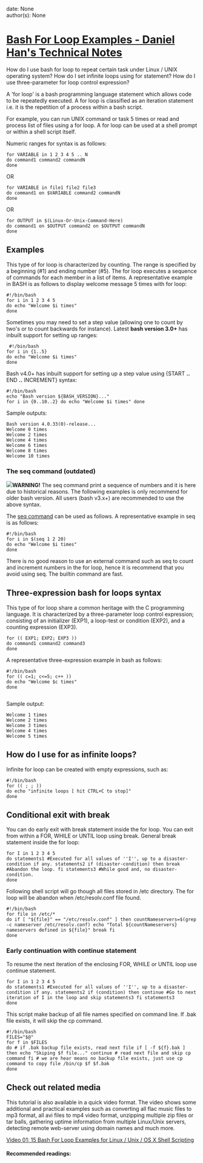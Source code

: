 
date: None  
author(s): None  

# [Bash For Loop Examples - Daniel Han's Technical Notes](https://sites.google.com/site/xiangyangsite/home/technical-tips/linux-unix/shell-programming/bash-tips/bash-for-loop-examples-1)

How do I use bash for loop to repeat certain task under Linux / UNIX operating system? How do I set infinite loops using for statement? How do I use three-parameter for loop control expression?

A 'for loop' is a bash programming language statement which allows code to be repeatedly executed. A for loop is classified as an iteration statement i.e. it is the repetition of a process within a bash script.

  
For example, you can run UNIX command or task 5 times or read and process list of files using a for loop. A for loop can be used at a shell prompt or within a shell script itself.

Numeric ranges for syntax is as follows:
    
    
    for VARIABLE in 1 2 3 4 5 .. N
    do command1 command2 commandN
    done

OR
    
    
    for VARIABLE in file1 file2 file3
    do command1 on $VARIABLE command2 commandN
    done

OR
    
    
    for OUTPUT in $(Linux-Or-Unix-Command-Here)
    do command1 on $OUTPUT command2 on $OUTPUT commandN
    done

## Examples

  
This type of for loop is characterized by counting. The range is specified by a beginning (#1) and ending number (#5). The for loop executes a sequence of commands for each member in a list of items. A representative example in BASH is as follows to display welcome message 5 times with for loop:
    
    
    #!/bin/bash
    for i in 1 2 3 4 5
    do echo "Welcome $i times"
    done

Sometimes you may need to set a step value (allowing one to count by two's or to count backwards for instance). Latest **bash version 3.0+** has inbuilt support for setting up ranges:
    
    
     #!/bin/bash
    for i in {1..5}
    do echo "Welcome $i times"
    done

Bash v4.0+ has inbuilt support for setting up a step value using {START **..** END **..** INCREMENT} syntax:
    
    
    #!/bin/bash
    echo "Bash version ${BASH_VERSION}..."
    for i in {0..10..2} do echo "Welcome $i times" done

Sample outputs:
    
    
    Bash version 4.0.33(0)-release...
    Welcome 0 times
    Welcome 2 times
    Welcome 4 times
    Welcome 6 times
    Welcome 8 times
    Welcome 10 times

### The seq command (outdated)

![](http://figs.cyberciti.biz/warning-40px.png)**WARNING!** The seq command print a sequence of numbers and it is here due to historical reasons. The following examples is only recommend for older bash version. All users (bash v3.x+) are recommended to use the above syntax.

The [seq command](http://www.cyberciti.biz/tips/how-to-generating-print-range-sequence-of-numbers.html) can be used as follows. A representative example in seq is as follows:
    
    
    #!/bin/bash
    for i in $(seq 1 2 20)
    do echo "Welcome $i times"
    done

There is no good reason to use an external command such as seq to count and increment numbers in the for loop, hence it is recommend that you avoid using seq. The builtin command are fast.

## Three-expression bash for loops syntax

This type of for loop share a common heritage with the C programming language. It is characterized by a three-parameter loop control expression; consisting of an initializer (EXP1), a loop-test or condition (EXP2), and a counting expression (EXP3).
    
    
    for (( EXP1; EXP2; EXP3 ))
    do command1 command2 command3
    done

A representative three-expression example in bash as follows:
    
    
    #!/bin/bash
    for (( c=1; c<=5; c++ ))
    do echo "Welcome $c times"
    done
     

Sample output:
    
    
    Welcome 1 times
    Welcome 2 times
    Welcome 3 times
    Welcome 4 times
    Welcome 5 times

## How do I use for as infinite loops?

Infinite for loop can be created with empty expressions, such as:
    
    
    #!/bin/bash
    for (( ; ; ))
    do echo "infinite loops [ hit CTRL+C to stop]"
    done

## Conditional exit with break

You can do early exit with break statement inside the for loop. You can exit from within a FOR, WHILE or UNTIL loop using break. General break statement inside the for loop:
    
    
    for I in 1 2 3 4 5
    do statements1 #Executed for all values of ''I'', up to a disaster-condition if any. statements2 if (disaster-condition) then break #Abandon the loop. fi statements3 #While good and, no disaster-condition.
    done

Following shell script will go though all files stored in /etc directory. The for loop will be abandon when /etc/resolv.conf file found.
    
    
    #!/bin/bash
    for file in /etc/*
    do if [ "${file}" == "/etc/resolv.conf" ] then countNameservers=$(grep -c nameserver /etc/resolv.conf) echo "Total ${countNameservers} nameservers defined in ${file}" break fi
    done

### Early continuation with continue statement

To resume the next iteration of the enclosing FOR, WHILE or UNTIL loop use continue statement.
    
    
    for I in 1 2 3 4 5
    do statements1 #Executed for all values of ''I'', up to a disaster-condition if any. statements2 if (condition) then continue #Go to next iteration of I in the loop and skip statements3 fi statements3
    done

This script make backup of all file names specified on command line. If .bak file exists, it will skip the cp command.
    
    
    #!/bin/bash
    FILES="$@"
    for f in $FILES
    do # if .bak backup file exists, read next file if [ -f ${f}.bak ] then echo "Skiping $f file..." continue # read next file and skip cp command fi # we are hear means no backup file exists, just use cp command to copy file /bin/cp $f $f.bak
    done

## Check out related media

This tutorial is also available in a quick video format. The video shows some additional and practical examples such as converting all flac music files to mp3 format, all avi files to mp4 video format, unzipping multiple zip files or tar balls, gathering uptime information from multiple Linux/Unix servers, detecting remote web-server using domain names and much more.  


  


  
[Video 01: 15 Bash For Loop Examples for Linux / Unix / OS X Shell Scripting ](http://youtu.be/ocXb3qeg7Es)  


#### Recommended readings:


